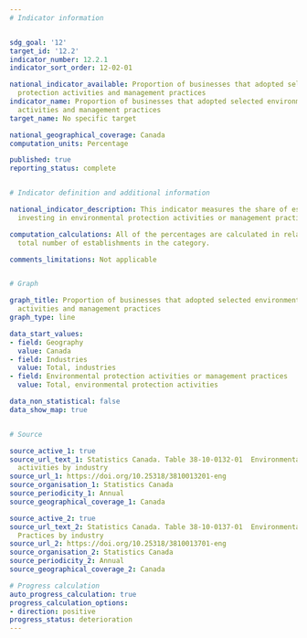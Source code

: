 ```yaml
---
# Indicator information


sdg_goal: '12'
target_id: '12.2'
indicator_number: 12.2.1
indicator_sort_order: 12-02-01

national_indicator_available: Proportion of businesses that adopted selected environmental
  protection activities and management practices
indicator_name: Proportion of businesses that adopted selected environmental protection
  activities and management practices
target_name: No specific target

national_geographical_coverage: Canada
computation_units: Percentage

published: true
reporting_status: complete


# Indicator definition and additional information

national_indicator_description: This indicator measures the share of establishments
  investing in environmental protection activities or management practices.

computation_calculations: All of the percentages are calculated in relation to the
  total number of establishments in the category.

comments_limitations: Not applicable


# Graph

graph_title: Proportion of businesses that adopted selected environmental protection
  activities and management practices
graph_type: line

data_start_values:
- field: Geography
  value: Canada
- field: Industries
  value: Total, industries
- field: Environmental protection activities or management practices
  value: Total, environmental protection activities

data_non_statistical: false
data_show_map: true


# Source 

source_active_1: true
source_url_text_1: Statistics Canada. Table 38-10-0132-01  Environmental protection
  activities by industry
source_url_1: https://doi.org/10.25318/3810013201-eng
source_organisation_1: Statistics Canada
source_periodicity_1: Annual
source_geographical_coverage_1: Canada

source_active_2: true
source_url_text_2: Statistics Canada. Table 38-10-0137-01  Environmental Management
  Practices by industry
source_url_2: https://doi.org/10.25318/3810013701-eng
source_organisation_2: Statistics Canada
source_periodicity_2: Annual
source_geographical_coverage_2: Canada

# Progress calculation
auto_progress_calculation: true
progress_calculation_options:
- direction: positive
progress_status: deterioration
---
```


